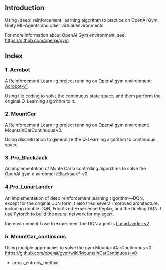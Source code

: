 ## Introduction

Using (deep) reinforcement_learning algorithm to practice on OpenAI Gym, Unity ML-Agents,and other virtual environments. 

For more information about OpenAI Gym environment, see: <https://github.com/openai/gym>

## Index

### 1. Acrobot

A Reinforcement Learning project running on OpenAI gym environment: [Acrobot-v1 ](https://gym.openai.com/envs/Acrobot-v1)

Using tile coding to solve the  continuous state space, and them perform the original Q-Learning algorithm to it.

### 2. MountCar

A Reinforcement Learning project running on OpenAI gym enviroment: MountainCarContinuous v0.  

Using discretization to generalize the Q-Learning algorithm to continuous space. 

### 3. Pro_BlackJack

An implementation of  Monte Carlo controlling algorithms  to solve the  OpenAI gym environment:Blackjack*-v0. 

### 4.Pro_LunarLander

An implementation of deep reinforcement learning algorithm—DQN， except for the original DQN form, I also tried several improved architecture, including double DQN,  Prioritized Experience Replay, and the dueling DQN. I use Pytorch to  build the neural network for my agent.

the environment I use to experiment  the DQN agent is [LunarLander-v2](https://gym.openai.com/envs/LunarLander-v2)

### 5. MountCar_continuous

Using mutiple approaches to solve the gym  MountainCarContinuous v0 <https://github.com/openai/gym/wiki/MountainCarContinuous-v0>

* cross_entropy_method 